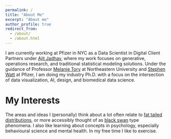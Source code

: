 ```yaml
---
permalink: /
title: "About Me"
excerpt: "About me"
author_profile: true
redirect_from: 
  - /about/
  - /about.html
---
```


I am currently working at Pfizer in NYC as a Data Scientist in Digital Client Partners under [Ajit Jadhav](https://scholar.google.com/citations?user=-4XGT3IAAAAJ&hl=en), where my work focuses on generative, operations research, and traditional statistical modeling solutions. Under the guidance of Professor [Melanie Tory](https://roux.northeastern.edu/people/melanie-tory/) at Northeastern University and [Stephen Watt](https://www.linkedin.com/in/stephen-watt-88b5064/) at Pfizer, I am doing my industry Ph.D. with a focus on the intersection of data visualization, AI, design, and biomedical data science. 

My Interests
======
The areas and ideas I (personally) think about a lot often relate to [fat tailed distributions](https://arxiv.org/abs/2001.10488), or more accessibly thought of as [black swan](https://www.randomhousebooks.com/books/176226/) type phenomena. I also like learning about concepts in psychology, especially behavioural science and mental health. In my free time I like to exercise.
